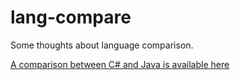 # lang-compare

Some thoughts about language comparison.

[A comparison between C# and Java is available here](CSHARP_VS_JAVA.md)
